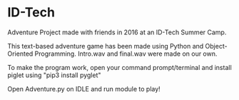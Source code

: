 # ID-Tech
Adventure Project made with friends in 2016 at an ID-Tech Summer Camp.

This text-based adventure game has been made using Python and Object-Oriented Programming.
Intro.wav and final.wav were made on our own. 

To make the program work, open your command prompt/terminal and install piglet using
    "pip3 install pyglet"
    
Open Adventure.py on IDLE and run module to play!
